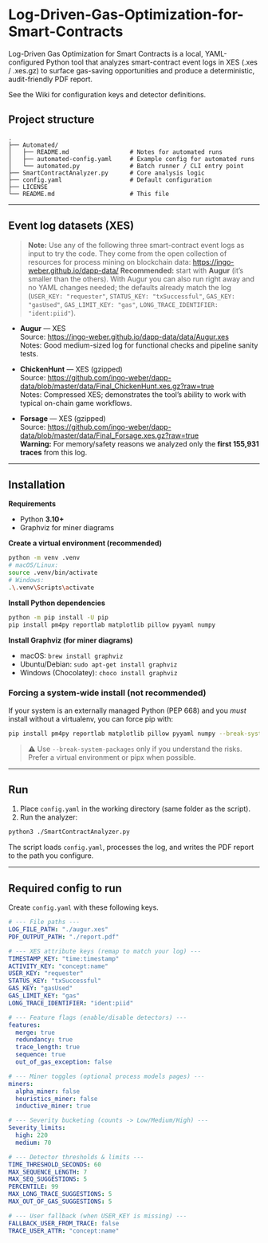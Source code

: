 # Log-Driven-Gas-Optimization-for-Smart-Contracts

Log-Driven Gas Optimization for Smart Contracts is a local, YAML-configured Python tool that analyzes smart-contract event logs in XES (.xes / .xes.gz) to surface gas-saving opportunities and produce a deterministic, audit-friendly PDF report.

See the Wiki for configuration keys and detector definitions.



## Project structure

```text
.
├── Automated/
│   ├── README.md                 # Notes for automated runs
│   ├── automated-config.yaml     # Example config for automated runs
│   └── automated.py              # Batch runner / CLI entry point
├── SmartContractAnalyzer.py      # Core analysis logic
├── config.yaml                   # Default configuration
├── LICENSE
└── README.md                     # This file
```

---

## Event log datasets (XES)

> **Note:** Use any of the following three smart-contract event logs as input to try the code. They come from the open collection of resources for process mining on blockchain data: https://ingo-weber.github.io/dapp-data/ 
**Recommended:** start with **Augur** (it’s smaller than the others). With Augur you can also run right away and no YAML changes needed; the defaults already match the log (`USER_KEY: "requester"`, `STATUS_KEY: "txSuccessful"`, `GAS_KEY: "gasUsed"`, `GAS_LIMIT_KEY: "gas"`, `LONG_TRACE_IDENTIFIER: "ident:piid"`).

- **Augur** — XES  
  Source: <https://ingo-weber.github.io/dapp-data/data/Augur.xes>  
  Notes: Good medium-sized log for functional checks and pipeline sanity tests.

- **ChickenHunt** — XES (gzipped)  
  Source: <https://github.com/ingo-weber/dapp-data/blob/master/data/Final_ChickenHunt.xes.gz?raw=true>  
  Notes: Compressed XES; demonstrates the tool’s ability to work with typical on-chain game workflows.

- **Forsage** — XES (gzipped)  
  Source: <https://github.com/ingo-weber/dapp-data/blob/master/data/Final_Forsage.xes.gz?raw=true>  
  **Warning:** For memory/safety reasons we analyzed only the **first 155,931 traces** from this log.



---

## Installation

**Requirements**
- Python **3.10+**
- Graphviz for miner diagrams

**Create a virtual environment (recommended)**
```bash
python -m venv .venv
# macOS/Linux:
source .venv/bin/activate
# Windows:
.\.venv\Scripts\activate
```

**Install Python dependencies**
```bash
python -m pip install -U pip
pip install pm4py reportlab matplotlib pillow pyyaml numpy
```

**Install Graphviz (for miner diagrams)**
- macOS: `brew install graphviz`
- Ubuntu/Debian: `sudo apt-get install graphviz`
- Windows (Chocolatey): `choco install graphviz`

### Forcing a system-wide install (not recommended)
If your system is an externally managed Python (PEP 668) and you *must* install without a virtualenv, you can force pip with:

```bash
pip install pm4py reportlab matplotlib pillow pyyaml numpy --break-system-packages
```

> ⚠️ Use `--break-system-packages` only if you understand the risks. Prefer a virtual environment or pipx when possible.

---

## Run

1) Place `config.yaml` in the working directory (same folder as the script).  
2) Run the analyzer:

```bash
python3 ./SmartContractAnalyzer.py
```

The script loads `config.yaml`, processes the log, and writes the PDF report to the path you configure.

---

## Required config to run 

Create `config.yaml` with these following keys. 

```yaml
# --- File paths ---
LOG_FILE_PATH: "./augur.xes"
PDF_OUTPUT_PATH: "./report.pdf"

# --- XES attribute keys (remap to match your log) ---
TIMESTAMP_KEY: "time:timestamp"
ACTIVITY_KEY: "concept:name"
USER_KEY: "requester"
STATUS_KEY: "txSuccessful"
GAS_KEY: "gasUsed"
GAS_LIMIT_KEY: "gas"
LONG_TRACE_IDENTIFIER: "ident:piid"

# --- Feature flags (enable/disable detectors) ---
features:
  merge: true
  redundancy: true
  trace_length: true
  sequence: true
  out_of_gas_exception: false

# --- Miner toggles (optional process models pages) ---
miners:
  alpha_miner: false
  heuristics_miner: false
  inductive_miner: true

# --- Severity bucketing (counts -> Low/Medium/High) ---
Severity_limits:
  high: 220
  medium: 70

# --- Detector thresholds & limits ---
TIME_THRESHOLD_SECONDS: 60
MAX_SEQUENCE_LENGTH: 7
MAX_SEQ_SUGGESTIONS: 5
PERCENTILE: 99
MAX_LONG_TRACE_SUGGESTIONS: 5
MAX_OUT_OF_GAS_SUGGESTIONS: 5

# --- User fallback (when USER_KEY is missing) ---
FALLBACK_USER_FROM_TRACE: false
TRACE_USER_ATTR: "concept:name"
```


